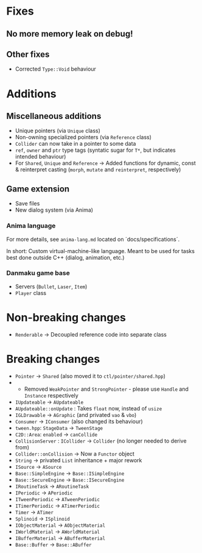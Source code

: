 # Fixes

## No more memory leak on debug!

## Other fixes

- Corrected `Type::Void` behaviour

# Additions

## Miscellaneous additions

- Unique pointers (via `Unique` class)
- Non-owning specialized pointers (via `Reference` class)
- `Collider` can now take in a pointer to some data
- `ref`, `owner` and `ptr` type tags (syntatic sugar for `T*`, but indicates intended behaviour)
- For `Shared`, `Unique` and `Reference` → Added functions for dynamic, const & reinterpret casting (`morph`, `mutate` and `reinterpret`, respectively)

## Game extension

- Save files
- New dialog system (via Anima)

### Anima language

For more details, see `anima-lang.md` located on ´docs/specifications´.

In short: Custom virtual-machine-like language. Meant to be used for tasks best done outside C++ (dialog, animation, etc.)

### Danmaku game base

- Servers (`Bullet`, `Laser`, `Item`)
- `Player` class

# Non-breaking changes

- `Renderable` → Decoupled reference code into separate class

# Breaking changes

- `Pointer` → `Shared` (also moved it to `ctl/pointer/shared.hpp`)
- - Removed `WeakPointer` and `StrongPointer` - please use `Handle` and `Instance` respectively
- `IUpdateable` → `AUpdateable`
- `AUpdateable::onUpdate` : Takes `float` now, instead of `usize`
- `IGLDrawable` → `AGraphic` (and privated `vao` & `vbo`)
- `Consumer` → `IConsumer` (also changed its behaviour)
- `tween.hpp`: `StageData` → `TweenStage`
- `C2D::Area`: `enabled` → `canCollide`
- `CollisionServer` : `ICollider` → `Collider` (no longer needed to derive from)
- `Collider::onCollision` → Now a `Functor` object
- `String` → privated `List` inheritance + major rework
- `ISource` → `ASource`
- `Base::SimpleEngine` → `Base::ISimpleEngine`
- `Base::SecureEngine` → `Base::ISecureEngine`
- `IRoutineTask` → `ARoutineTask`
- `IPeriodic` → `APeriodic`
- `ITweenPeriodic` → `ATweenPeriodic`
- `ITimerPeriodic` → `ATimerPeriodic`
- `Timer` → `ATimer`
- `Splinoid` → `ISplinoid`
- `IObjectMaterial` → `AObjectMaterial`
- `IWorldMaterial` → `AWorldMaterial`
- `IBufferMaterial` → `ABufferMaterial`
- `Base::Buffer` → `Base::ABuffer`